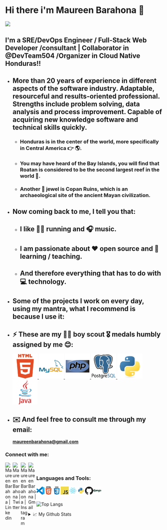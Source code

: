 # Hi there i'm Maureen Barahona 👋
<img src="https://lh3.googleusercontent.com/pw/AM-JKLXNUdQnfbFAinH9FtnYOiqAajbGihV3GqfxaZZFCBh2aQIorMB3h_y75vSjZQFPqu8yU88b5cCgoPcAcBPNTCy9X0ZpwHqhM78igNt-0_fAs6zrYFvBJ477EX0XuPVRWVEHQu8EdglAcJg2_FBl8WDF1g=w960-h240-no?authuser=0">

## I'm a SRE/DevOps Engineer / Full-Stack Web Developer /consultant | Collaborator in @DevTeam504 /Organizer in Cloud Native Honduras!!

- ## More than 20 years of experience in different aspects of the software industry. Adaptable, resourceful and results-oriented professional. Strengths include problem solving, data analysis and process improvement. Capable of acquiring new knowledge software and technical skills quickly.

  - ### **Honduras** is in the center of the world, more specifically in **Central America** 👉 🌎. 
  - ### You may have heard of the Bay Islands, you will find that Roatan is considered to be the second largest reef in the world 🤿.
  - ### Another 💎 jewel is Copan Ruins, which is an archaeological site of the ancient Mayan civilization.
- ## Now coming back to me, I tell you that:
  - ## I like 🏃‍♀️ running and 🎧 music.
  - ## I am passionate about ❤️ **open source** and 📖 **learning / teaching**.
  - ## And therefore everything that has to do with 💻 technology.

- ## Some of the projects I work on every day, using my mantra, what I recommend is because I use it:
- ## ⚡ **These are my 🤘🏼 boy scout 🎖 medals humbly assigned by me 😊:**
  <a href="https://www.w3.org/html/" target="_blank"> <img src="https://github.com/devicons/devicon/blob/master/icons/html5/html5-plain-wordmark.svg" alt="html5" width="80"/> </a>
  <a href="https://www.mysql.com/" target="_blank"> <img src="https://github.com/devicons/devicon/blob/master/icons/mysql/mysql-original-wordmark.svg" alt="mysql" width="80" /> </a> 
  <a href="https://www.php.net" target="_blank"> <img src="https://github.com/devicons/devicon/blob/master/icons/php/php-original.svg" alt="php" width="80"/> </a> <a href="https://www.postgresql.org" target="_blank"> <img src="https://github.com/devicons/devicon/blob/master/icons/postgresql/postgresql-original-wordmark.svg" alt="postgresql" width="80"/> </a> 
  <a href="https://www.python.org" target="_blank"> <img src="https://github.com/devicons/devicon/blob/master/icons/python/python-original.svg" alt="python" width="80" /> </a>
  <a href="https://www.java.com" target="_blank"> <img src="https://github.com/devicons/devicon/blob/master/icons/java/java-original-wordmark.svg" alt="java" width="80" /> </a>

- ## ✉️ **And feel free to consult me through my email:**
  <a href="mailto: maureenbarahona@gmail.com">**maureenbarahona@gmail.com**</a>
<!--
**nelbren/nelbren** is a ✨ _special_ ✨ repository because its `README.md` (this file) appears on your GitHub profile.

Here are some ideas to get you started:

- 🔭 I’m currently working on ... Linux and others tools OpenSource
- 🌱 I’m currently learning ... everything 
- 👯 I’m looking to collaborate with other content creators
- 🤔 I’m looking for help with learning how to use OpenSource forums
- 💬 Ask me about anything in tech I bet I will answer 😂 
- ⚡ Fun fact: I love running, cooking, and coding
- 🎸 Would love: To know how to play guitar and piano
- ✍ I recently began blogging @ [medium](https://maureenbarahona.medium.com/)
- 📝[Resume](https://www.canva.com/design/DAEILHipScU/4yQBJYiTz8UHlCe0NK9ABw/watch?utm_content=DAEILHipScU&utm_campaign=designshare&utm_medium=link&utm_source=publishsharelink)
-->

### Connect with me:  

<a href="https://www.linkedin.com/in/maureen-barahona/">
    <img align="left" alt="Maureen Barahona | Linkedin" width="24px" src="https://github.com/TheDudeThatCode/TheDudeThatCode/blob/master/Assets/Linkedin.svg" />
  </a>
  <a href="https://twitter.com/evilmona">
    <img align="left" alt="Maureen Barahona | Twitter" width="26px" src="https://github.com/TheDudeThatCode/TheDudeThatCode/blob/master/Assets/Twitter.svg" />
  </a>
  <a href="https://www.instagram.com/maureenbarahona/">
    <img align="left" alt="Maureen Barahona | Instagram" width="24px" src="https://github.com/TheDudeThatCode/TheDudeThatCode/blob/master/Assets/Instagram.svg" />
  </a>
  <a href="mailto:maureenbarahona@gmail.com">
    <img align="left" alt="Maureen Barahona | Gmail" width="26px" src="https://github.com/TheDudeThatCode/TheDudeThatCode/blob/master/Assets/Gmail.svg" />
  </a>
 
<br />

### Languages and Tools:

<img align="left" alt="Visual Studio Code" width="26px" src="https://raw.githubusercontent.com/github/explore/80688e429a7d4ef2fca1e82350fe8e3517d3494d/topics/visual-studio-code/visual-studio-code.png" />
<img align="left" alt="HTML5" width="26px" src="https://raw.githubusercontent.com/github/explore/80688e429a7d4ef2fca1e82350fe8e3517d3494d/topics/html/html.png" />
<img align="left" alt="CSS3" width="26px" src="https://raw.githubusercontent.com/github/explore/80688e429a7d4ef2fca1e82350fe8e3517d3494d/topics/css/css.png" />
<img align="left" alt="JavaScript" width="26px" src="https://raw.githubusercontent.com/github/explore/80688e429a7d4ef2fca1e82350fe8e3517d3494d/topics/javascript/javascript.png" />
<img align="left" alt="React" width="26px" src="https://raw.githubusercontent.com/github/explore/80688e429a7d4ef2fca1e82350fe8e3517d3494d/topics/react/react.png" />
<img align="left" alt="Git" width="26px" src="https://raw.githubusercontent.com/github/explore/80688e429a7d4ef2fca1e82350fe8e3517d3494d/topics/python/python.png" />
<img align="left" alt="GitHub" width="26px" src="https://raw.githubusercontent.com/github/explore/78df643247d429f6cc873026c0622819ad797942/topics/github/github.png" />
<img align="left" alt="Terminal" width="26px" src="https://raw.githubusercontent.com/github/explore/80688e429a7d4ef2fca1e82350fe8e3517d3494d/topics/django/django.png" />

<br />
<br />

![Top Langs](https://github-readme-stats.vercel.app/api/top-langs/?username=maureenbarahona&layout=compact)

<details>
<summary>📈 My Github Stats</summary>
<p align="left"> <img src="https://github-readme-stats.vercel.app/api?username=maureenbarahona&show_icons=true&theme=radical" alt="maureenbarahona" />
 
 ![Visitor Count](https://profile-counter.glitch.me/{maureenbarahona}/count.svg)

</details>